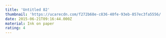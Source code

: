 ```yaml
---
title: 'Untitled 82'
thumbnail: 'https://ucarecdn.com/f272b68e-c836-40fe-93eb-857ec3fa5556/'
date: 2015-06-21T09:16:44.000Z
material: Ink on paper
rating: 4
---
```


